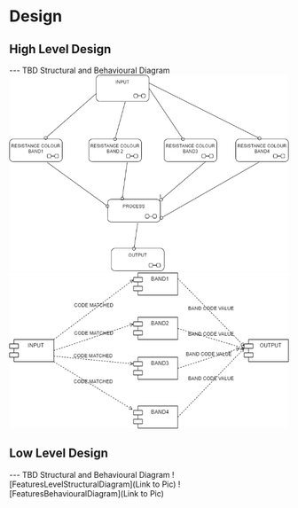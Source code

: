 # Design

## High Level Design 

--- TBD Structural and Behavioural Diagram
![HighLevelStructuralDiagram](https://github.com/HarshDubey265091/StepInProject/blob/main/Design/HLD1.png)
![HighLevelBehaviouralDiagram](https://github.com/HarshDubey265091/StepInProject/blob/main/Design/HLD1%20(1).png)

## Low Level Design 

--- TBD Structural and Behavioural Diagram
![FeaturesLevelStructuralDiagram](Link to Pic)
![FeaturesBehaviouralDiagram](Link to Pic)
